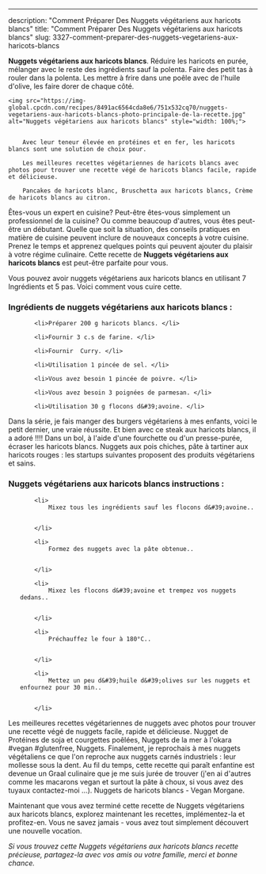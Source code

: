 ---
description: "Comment Préparer Des Nuggets végétariens aux haricots blancs"
title: "Comment Préparer Des Nuggets végétariens aux haricots blancs"
slug: 3327-comment-preparer-des-nuggets-vegetariens-aux-haricots-blancs

<p>
	<strong>Nuggets végétariens aux haricots blancs</strong>. 
	Réduire les haricots en purée, mélanger avec le reste des ingrédients sauf la polenta. Faire des petit tas à rouler dans la polenta. Les mettre à frire dans une poêle avec de l&#39;huile d&#39;olive, les faire dorer de chaque côté.
</p>
<p>
	
	<img src="https://img-global.cpcdn.com/recipes/8491ac6564cda8e6/751x532cq70/nuggets-vegetariens-aux-haricots-blancs-photo-principale-de-la-recette.jpg" alt="Nuggets végétariens aux haricots blancs" style="width: 100%;">
	
	
		Avec leur teneur élevée en protéines et en fer, les haricots blancs sont une solution de choix pour.
	
		Les meilleures recettes végétariennes de haricots blancs avec photos pour trouver une recette végé de haricots blancs facile, rapide et délicieuse.
	
		Pancakes de haricots blanc, Bruschetta aux haricots blancs, Crème de haricots blancs au citron.
	
</p>

Êtes-vous un expert en cuisine? Peut-être êtes-vous simplement un professionnel de la cuisine? Ou comme beaucoup d'autres, vous êtes peut-être un débutant. Quelle que soit la situation, des conseils pratiques en matière de cuisine peuvent inclure de nouveaux concepts à votre cuisine. Prenez le temps et apprenez quelques points qui peuvent ajouter du plaisir à votre régime culinaire. Cette recette de <strong> Nuggets végétariens aux haricots blancs </strong> est peut-être parfaite pour vous.

<!--inarticleads1-->

Vous pouvez avoir nuggets végétariens aux haricots blancs en utilisant 7 Ingrédients et 5 pas. Voici comment vous cuire cette.

<h3>Ingrédients de nuggets végétariens aux haricots blancs :</h3>

<ol>
	
		<li>Préparer 200 g haricots blancs. </li>
	
		<li>Fournir 3 c.s de farine. </li>
	
		<li>Fournir  Curry. </li>
	
		<li>Utilisation 1 pincée de sel. </li>
	
		<li>Vous avez besoin 1 pincée de poivre. </li>
	
		<li>Vous avez besoin 3 poignées de parmesan. </li>
	
		<li>Utilisation 30 g flocons d&#39;avoine. </li>
	
</ol>

Dans la série, je fais manger des burgers végétariens à mes enfants, voici le petit dernier, une vraie réussite. Et bien avec ce steak aux haricots blancs, il a adoré !!!! Dans un bol, à l&#39;aide d&#39;une fourchette ou d&#39;un presse-purée, écraser les haricots blancs. Nuggets aux pois chiches, pâte à tartiner aux haricots rouges : les startups suivantes proposent des produits végétariens et sains. 

<!--inarticleads2-->

<h3>Nuggets végétariens aux haricots blancs instructions :</h3>

<ol>
	
		<li>
			Mixez tous les ingrédients sauf les flocons d&#39;avoine..
			
			
		</li>
	
		<li>
			Formez des nuggets avec la pâte obtenue..
			
			
		</li>
	
		<li>
			Mixez les flocons d&#39;avoine et trempez vos nuggets dedans..
			
			
		</li>
	
		<li>
			Préchauffez le four à 180°C..
			
			
		</li>
	
		<li>
			Mettez un peu d&#39;huile d&#39;olives sur les nuggets et enfournez pour 30 min..
			
			
		</li>
	
</ol>

Les meilleures recettes végétariennes de nuggets avec photos pour trouver une recette végé de nuggets facile, rapide et délicieuse. Nugget de Protéines de soja et courgettes poêlées, Nuggets de la mer à l&#39;okara #vegan #glutenfree, Nuggets. Finalement, je reprochais à mes nuggets végétaliens ce que l&#39;on reproche aux nuggets carnés industriels : leur mollesse sous la dent. Au fil du temps, cette recette qui paraît enfantine est devenue un Graal culinaire que je me suis jurée de trouver (j&#39;en ai d&#39;autres comme les macarons vegan et surtout la pâte à choux, si vous avez des tuyaux contactez-moi …). Nuggets de haricots blancs - Vegan Morgane. 

<!--inarticleads1-->

<p>
Maintenant que vous avez terminé cette recette de Nuggets végétariens aux haricots blancs, explorez maintenant les recettes, implémentez-la et profitez-en. Vous ne savez jamais - vous avez tout simplement découvert une nouvelle vocation.
</p>

<p>
<i>Si vous trouvez cette Nuggets végétariens aux haricots blancs recette précieuse, partagez-la avec vos amis ou votre famille, merci et bonne chance.</i>
</p>
